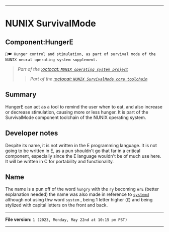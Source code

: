 
***

# NUNIX SurvivalMode

## Component:HungerE

`🧠️🍽️ Hunger control and stimulation, as part of survival mode of the NUNIX neural operating system supplement.`

> _Part of the [:octocat: `NUNIX operating system project`](https://github.com/seanpm2001/NUNIX/)_
> > _Part of the [:octocat: `NUNIX SurvivalMode core toolchain`](https://github.com/seanpm2001/NUNIX_SurvivalMode/)_

## Summary

HungerE can act as a tool to remind the user when to eat, and also increase or decrease stimulation, causing more or less hunger. It is part of the SurvivalMode component toolchain of the NUNIX operating system.

## Developer notes

Despite its name, it is not written in the E programming language. It is not going to be written in E, as a pun shouldn't go that far in a critical component, especially since the E language wouldn't be of much use here. It will be written in C for portability and functionality.

## Name

The name is a pun off of the word `hungry` with the `ry` becoming `erE` (better explanation needed) the name was also made in reference to [`systemd`](https://systemd.io/) although not using thw word `system` , being 1 letter higher (`E`) and being stylized with capital letters on the front and back.

***

**File version:** `1 (2023, Monday, May 22nd at 10:15 pm PST)`

***
